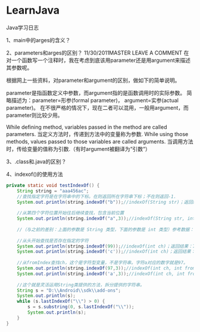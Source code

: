 # LearnJava
Java学习日志

1、main中的arges的含义？

2、parameters和arges的区别？
11/30/2011MASTER  LEAVE A COMMENT
在对一个函数写一个注释时，我在考虑到底该用parameter还是用argument来描述其参数呢。

根据网上一些资料，对parameter和argument的区别，做如下的简单说明。

parameter是指函数定义中参数，而argument指的是函数调用时的实际参数。
简略描述为：parameter=形参(formal parameter)， argument=实参(actual parameter)。
在不很严格的情况下，现在二者可以混用，一般用argument，而parameter则比较少用。

While defining method, variables passed in the method are called parameters.
当定义方法时，传递到方法中的变量称为参数.
While using those methods, values passed to those variables are called arguments.
当调用方法时，传给变量的值称为引数.（有时argument被翻译为“引数“）

3、.class和.java的区别？

4、indexof()的使用方法
```java
private static void testIndexOf() { 
    String string = "aaa456ac";  
    //查找指定字符是在字符串中的下标。在则返回所在字符串下标；不在则返回-1.  
    System.out.println(string.indexOf("b"));//indexOf(String str)；返回结果：-1，"b"不存在  
  
    //从第四个字符位置开始往后继续查找，包含当前位置  
    System.out.println(string.indexOf("a",3));//indexOf(String str, int fromIndex)；返回结果：6  
  
    //（与之前的差别：上面的参数是 String 类型，下面的参数是 int 类型）参考数据：a-97,b-98,c-99  
  
    //从头开始查找是否存在指定的字符  
    System.out.println(string.indexOf(99));//indexOf(int ch)；返回结果：7  
    System.out.println(string.indexOf('c'));//indexOf(int ch)；返回结果：7  
    
    //从fromIndex查找ch，这个是字符型变量，不是字符串。字符a对应的数字就是97。  
    System.out.println(string.indexOf(97,3));//indexOf(int ch, int fromIndex)；返回结果：6  
    System.out.println(string.indexOf('a',3));//indexOf(int ch, int fromIndex)；返回结果：6  
  
    //这个就是灵活运用String类提供的方法，拆分提供的字符串。  
    String s = "D:\\Android\\sdk\\add-ons";  
    System.out.println(s);  
    while (s.lastIndexOf("\\") > 0) {  
        s = s.substring(0, s.lastIndexOf("\\"));  
        System.out.println(s);  
    }  
}
```
